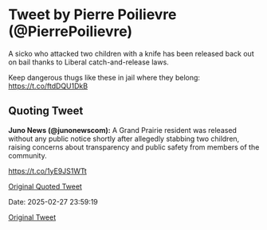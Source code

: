 # Tweet by Pierre Poilievre (@PierrePoilievre)

A sicko who attacked two children with a knife has been released back out on bail thanks to Liberal catch-and-release laws.

Keep dangerous thugs like these in jail where they belong: https://t.co/ftdDQU1DkB

## Quoting Tweet

**Juno News (@junonewscom):** A Grand Prairie resident was released without any public notice shortly after allegedly stabbing two children, raising concerns about transparency and public safety from members of the community.

https://t.co/1yE9JS1WTt

[Original Quoted Tweet](https://x.com/junonewscom/status/1895217348220522604)

Date: 2025-02-27 23:59:19

[Original Tweet](https://x.com/PierrePoilievre/status/1895262468102111580)
